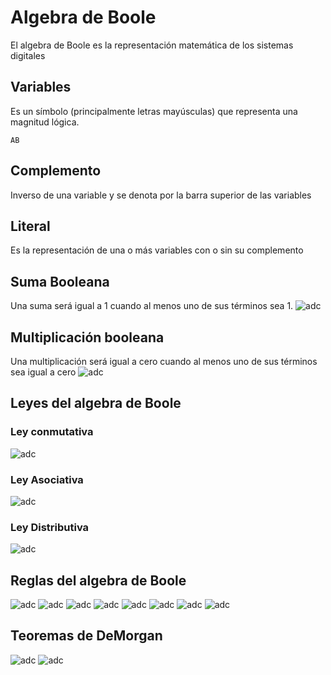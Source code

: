 # Algebra de Boole
El algebra de Boole es la representación matemática de los sistemas digitales 
## Variables
Es un símbolo (principalmente letras mayúsculas) que representa una magnitud lógica.
```
AB
```
## Complemento
Inverso de una variable y se denota por la barra superior de las variables 
## Literal
Es la representación de una o más variables con o sin su complemento
## Suma Booleana
Una suma será igual a 1 cuando al menos uno de sus términos sea 1.
![adc](images/SumaBooleana.png)
## Multiplicación booleana
Una multiplicación será igual a cero cuando al menos uno de sus términos sea igual a cero
![adc](images/MultiplicacionBooleana.png)
## Leyes del algebra de Boole
### Ley conmutativa 
![adc](images/Leyconmutativa.png)
### Ley Asociativa
![adc](images/LeyAsociativa.png)
### Ley Distributiva
![adc](images/LeyDistributiva.png)
## Reglas del algebra de Boole
![adc](images/Reglas1_2.png)
![adc](images/Regla3_4.png)
![adc](images/Regla5_6.png)
![adc](images/Regla7_8.png)
![adc](images/Regla9.png)
![adc](images/Regla10.png)
![adc](images/Regla11.png)
![adc](images/Regla12.png)
## Teoremas de DeMorgan
![adc](images/DeMorgan1.png)
![adc](images/DeMorgan2.png)
